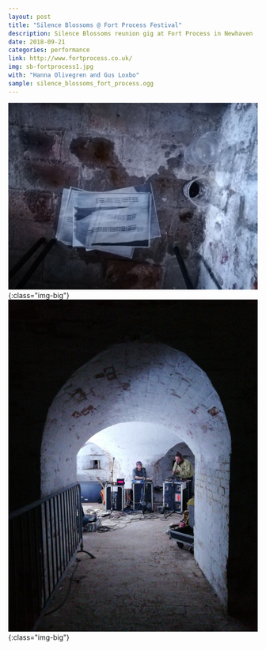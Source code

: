 ```yaml
---
layout: post
title: "Silence Blossoms @ Fort Process Festival"
description: Silence Blossoms reunion gig at Fort Process in Newhaven 
date: 2018-09-21
categories: performance
link: http://www.fortprocess.co.uk/
img: sb-fortprocess1.jpg
with: "Hanna Olivegren and Gus Loxbo"
sample: silence_blossoms_fort_process.ogg
---
```


![Silence Blossoms @ Fort Process](/assets/img/sam_andreae_sb-fortprocess2.jpg){:class="img-big"}
![Silence Blossoms @ Fort Process](/assets/img/sam_andreae_sb-fortprocess3.jpg){:class="img-big"}
